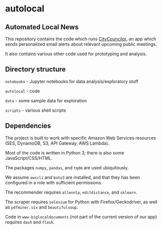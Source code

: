 # autolocal
## Automated Local News
This repository contains the code which runs [CityCouncilor](http://www.citycouncilor.com), an app which sends personalized email alerts about relevant upcoming public meetings. 

It also contains various other code used for prototyping and analysis.

## Directory structure

`notebooks` - Jupyter notebooks for data analysis/exploratory stuff

`autolocal` - code	

`data` - some sample data for exploration

`scripts` - various shell scripts

## Dependencies

The project is built to work with specific Amazon Web Services resources (SES, DynamoDB, S3, API Gateway, AWS Lambda).

Most of the code is written in Python 3; there is also some JavaScript/CSS/HTML. 

The packages `numpy`, `pandas`, and `tqdm` are used ubiquitously.

We assume `awscli` and `boto3` are installed, and that they has been configured in a role with sufficient permissions.

The recommender requires `allennlp`, `editdistance`, and `sklearn`.

The scraper requires `selenium` for Python with Firefox/Geckodriver, as well as `pdfminer.six` and `beautifulsoup`.

Code in `www-biglocaldocuments` (not part of the current version of our app) requires `dash` and `flask`.